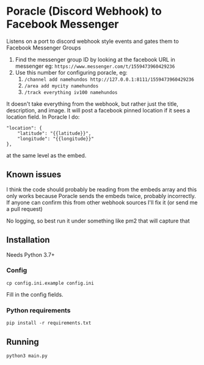 # Poracle (Discord Webhook) to Facebook Messenger

Listens on a port to discord webhook style events and gates them to
Facebook Messenger Groups

1. Find the messenger group ID by looking at the facebook URL in messenger eg: `https://www.messenger.com/t/1559473960429236`
1. Use this number for configuring poracle, eg:
    1. `/channel add namehundos http://127.0.0.1:8111/1559473960429236`
    1. `/area add mycity namehundos`
    1. `/track everything iv100 namehundos`
    
It doesn't take everything from the webhook, but rather just the title, description, and image.
It will post a facebook pinned location if it sees a location field. In Poracle I do:

```
"location": {
    "latitude": "{{latitude}}",
    "longitude": "{{longitude}}"
},
```

at the same level as the embed.

## Known issues

I think the code should probably be reading from the embeds array and this only
works because Poracle sends the embeds twice, probably incorrectly.
If anyone can confirm this from other webhook sources I'll fix it (or send me a pull request)

No logging, so best run it under something like pm2 that will capture that

## Installation

Needs Python 3.7+

### Config
`cp config.ini.example config.ini`

Fill in the config fields. 

### Python requirements
`pip install -r requirements.txt`

## Running
`python3 main.py`